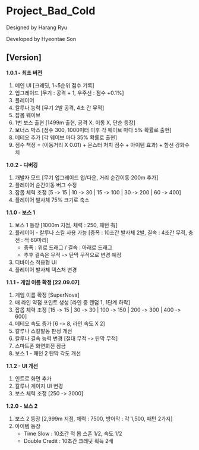# Project_Bad_Cold

Designed by Harang Ryu

Developed by Hyeontae Son

## [Version]
**1.0.1 - 최초 버전**
 1. 메인 UI      [크레딧, 1~5순위 점수 기록]
 2. 업그레이드    [무기 : 공격 + 1, 우주선 : 점수 +0.1%]
 3. 플레이어
 4. 칼루나 능력   [무기 2발 공격, 4초 간 무적]
 5. 잡몹 웨이브
 6. 1번 보스 출현 [1499m 출현, 공격 X, 이동 X, 단순 등장]
 7. 보너스 박스   [점수 300, 1000미터 이후 각 웨이브 마다 5% 확률로 출현]
 8. 메테오 추가   [각 웨이브 마다 35% 확률로 출현]
 9. 점수 책정 = (이동거리 X 0.01) + 몬스터 처치 점수 + 아이템 효과) + 함선 강화수치
 
**1.0.2 - 디버깅**
 1. 개발자 모드                    [무기 업그레이드 업/다운, 거리 순간이동 200m 추가]
 2. 플레이어 순간이동 버그 수정
 3. 잡몹 체력 조정                  [5 -> 15 | 10 -> 30 | 15 -> 100 | 30 -> 200 | 60 -> 400]
 4. 플레이어 발사체 75% 크기로 축소

**1.1.0 - 보스 1**
 1. 보스 1 등장                     [1000m 지점, 체력 : 250, 패턴 有]
 2. 플레이어 - 칼루나 스킬 사용 가능  [증폭 : 10초간 발사체 2발, 결속 : 4초간 무적, 충전 : 적 60마리]
    * 증폭 : 위로 드래그 / 결속 : 아래로 드래그
    * 추후 결속은 무적 -> 탄막 무적으로 변경 예정
 3. 디바이스 적응형 UI
 4. 플레이어 발사체 텍스처 변경
 
**1.1.1 - 게임 이름 확정 [22.09.07]**
 1. 게임 이름 확정           [SuperNova]
 2. 매 라인 약점 포인트 생성  [라인 중 랜덤 1, 1단계 하락]
 3. 잡몹 체력 조정           [15 -> 15 | 30 -> 30 | 100 -> 150 | 200 -> 300 | 400 -> 600]
 4. 메테오 속도 증가         [6 -> 8, 라인 속도 X 2]
 5. 칼루나 스킬발동 판정 개선
 6. 칼루나 결속 능력 변경    [절대 무적 -> 탄막 무적]
 7. 스마트폰 화면회전 잠금
 8. 보스 1 - 패턴 2 탄막 각도 개선
 
**1.1.2 - UI 개선**
 1. 인트로 화면 추가
 2. 칼루나 게이지 UI 변경
 3. 보스 체력 조정 [250 -> 3000]

**1.2.0 - 보스 2**
 1. 보스 2 등장 [2,999m 지점, 체력 : 7500, 방어막 : 각 1,500, 패턴 2가지]
 2. 아이템 등장
    * Time Slow     : 10초간 적 몹 스폰 1/2, 속도 1/2
    * Double Credit : 10초간 크레딧 획득 2배
